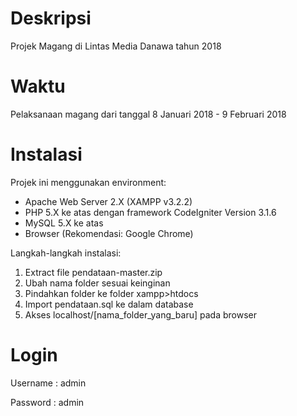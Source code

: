 # Deskripsi
Projek Magang di Lintas Media Danawa tahun 2018

# Waktu
Pelaksanaan magang dari tanggal 8 Januari 2018 - 9 Februari 2018

# Instalasi
Projek ini menggunakan environment:
- Apache Web Server 2.X (XAMPP v3.2.2)
- PHP 5.X ke atas dengan framework CodeIgniter Version 3.1.6
- MySQL 5.X ke atas
- Browser (Rekomendasi: Google Chrome)

Langkah-langkah instalasi:
1. Extract file pendataan-master.zip
2. Ubah nama folder sesuai keinginan
3. Pindahkan folder ke folder xampp>htdocs
4. Import pendataan.sql ke dalam database
5. Akses localhost/[nama_folder_yang_baru] pada browser


# Login
Username : admin 

Password : admin